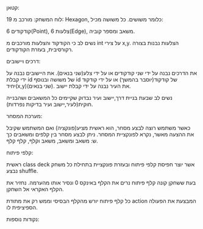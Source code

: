 קטאן:

לוח המשחק:
מורכב מ 19: Hexagon, כלומר משושים. כל משושה מכיל:

6 קודקודים(Point), 6 צלעות(Edge), משאב ומספר קוביה.

נשים לב כי הקודקוד והצלעות מורכבים מ int על צירי x,y.
הצלעות נבנות בצורה רקורסיבית, בעזרת הקודקודים.

דרכים ויישובים:

את הדרכים נבנה על ידי שני קודקודים או על ידי צלע(שני בנאים).
את היישובים נבנה על ידי קבלת id של משושה ובנוסף id של קודקוד(יוסבר בהמשך) או על ידי קודקוד יחיד(x,y)(שני בנאים).
את העיר נבנה על ידי קבלת יישוב.

נשים לב שבעת בניית דרך,יישוב ועיר נבדוק שקיימים כל המשאבים ושהבנייה חוקית(לעיר,יישוב ועיר בדיקות נפרדות).

מערכת המסחר:

כאשר משתמש רוצה לבצע מסחר, הוא ראשית מציע(פונקציה) ואם המשתמש שקיבל את ההצעה מאשר, נקרא לפונקציית המסחר.
ניתן לבצע מסחר בין קלפים ומשאבים כך ש: משאב ומשאב, משאב וקלף, קלף קלף.

קלפי פיתוח:

ראשית class deck אשר יוצר חפיסת קלפי פיתוח ובעזרת פונקציית בתחילת כל משחק נבצע shuffle.

בעת ששחקן קונה קלף פיתוח נרים את הקלף באינקס 0 ונסיר אותו מהערמה. נחזיר את הקלף האקראי אל השחקן.

כל קלף פיתוח יורש מהקלף הבסיסי וממש רק את מתודת action המבצעת את הפעולה הספיציפית לו.

נקודות נוספות:





